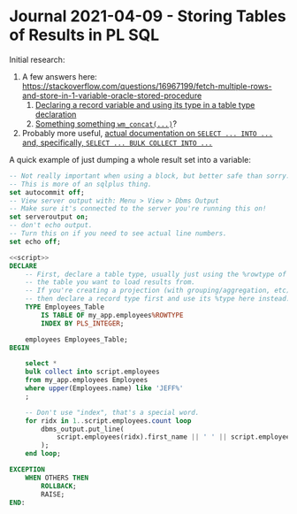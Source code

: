Journal 2021-04-09 - Storing Tables of Results in PL SQL
========

Initial research:

1. A few answers here: https://stackoverflow.com/questions/16967199/fetch-multiple-rows-and-store-in-1-variable-oracle-stored-procedure
    1. [Declaring a record variable and using its type in a table type declaration](https://stackoverflow.com/a/16967851)
    2. [Something something `wm_concat(...)`](https://stackoverflow.com/a/17152329)?
2. Probably more useful, [actual documentation on `SELECT ... INTO ...` and, specifically, `SELECT ... BULK COLLECT INTO ...`](https://docs.oracle.com/cd/B14117_01/appdev.101/b10807/13_elems045.htm)

A quick example of just dumping a whole result set into a variable:

```sql
-- Not really important when using a block, but better safe than sorry.
-- This is more of an sqlplus thing.
set autocommit off;
-- View server output with: Menu > View > Dbms Output
-- Make sure it's connected to the server you're running this on!
set serveroutput on;
-- don't echo output.
-- Turn this on if you need to see actual line numbers.
set echo off;

<<script>>
DECLARE
    -- First, declare a table type, usually just using the %rowtype of
    -- the table you want to load results from.
    -- If you're creating a projection (with grouping/aggregation, etc)
    -- then declare a record type first and use its %type here instead.
    TYPE Employees_Table
        IS TABLE OF my_app.employees%ROWTYPE
        INDEX BY PLS_INTEGER;

    employees Employees_Table;
BEGIN

    select *
    bulk collect into script.employees
    from my_app.employees Employees
    where upper(Employees.name) like 'JEFF%'
    ;

    -- Don't use "index", that's a special word.
    for ridx in 1..script.employees.count loop
        dbms_output.put_line(
            script.employees(ridx).first_name || ' ' || script.employees(ridx).last_name
        );
    end loop;

EXCEPTION
    WHEN OTHERS THEN
        ROLLBACK;
        RAISE;
END:
```
